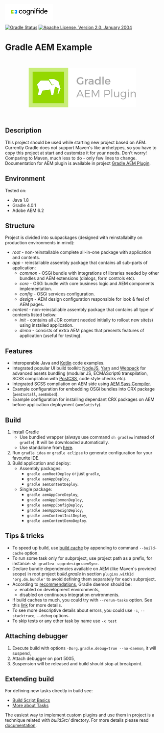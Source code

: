 ![Cognifide logo](docs/cognifide-logo.png)

[![Gradle Status](https://gradleupdate.appspot.com/Cognifide/gradle-aem-example/status.svg)](https://gradleupdate.appspot.com/Cognifide/gradle-aem-example/status)
[![Apache License, Version 2.0, January 2004](https://img.shields.io/github/license/Cognifide/gradle-aem-example.svg?label=License)](http://www.apache.org/licenses/)

# Gradle AEM Example

<br>
<p align="center">
  <img src="docs/logo.png" alt="Gradle AEM Plugin Logo"/>
</p>
<br>


## Description

This project should be used while starting new project based on AEM.
Currently Gradle does not support Maven's like archetypes, so you have to copy this project at start and customize it for your needs. Don't worry! Comparing to Maven, much less to do - only few lines to change.
Documentation for AEM plugin is available in project [Gradle AEM Plugin](https://github.com/Cognifide/gradle-aem-plugin).

## Environment

Tested on:

* Java 1.8
* Gradle 4.0.1
* Adobe AEM 6.2

## Structure

Project is divided into subpackages (designed with reinstallabilty on production environments in mind):

* *root* - non-reinstallable complete all-in-one package with application and contents.
* *app* - reinstallable assembly package that contains all sub-parts of application:
    * *common* - OSGi bundle with integrations of libraries needed by other bundles and AEM extensions (dialogs, form controls etc).
    * *core* - OSGi bundle with core business logic and AEM components implementation.
    * *config* - OSGi services configuration.
    * *design* - AEM design configuration responsible for look & feel of AEM pages.
* *content* - non-reinstallable assembly package that contains all type of contents listed below:
    * *init* - contains all JCR content needed initially to rollout new site(s) using installed application.
    * *demo* - consists of extra AEM pages that presents features of application (useful for testing).


## Features

* Interoperable Java and [Kotlin](https://kotlinlang.org) code examples.
* Integrated popular UI build toolkit: [NodeJS](https://nodejs.org/en/), [Yarn](https://yarnpkg.com) and [Webpack](https://webpack.github.io/) for advanced assets bundling (modular JS, ECMAScript6 transpilation, SCSS compilation with [PostCSS](http://postcss.org), code style checks etc).
* Integrated SCSS compilation on AEM side using [AEM Sass Compiler](https://github.com/mickleroy/aem-sass-compiler).
* Example configuration for embedding OSGi bundles into CRX package (`aemInstall`, `aemEmbed`).
* Example configuration for installing dependant CRX packages on AEM before application deployment (`aemSatisfy`).


## Build

1. Install Gradle
    * Use bundled wrapper (always use command `sh gradlew` instead of `gradle`). It will be downloaded automatically.
    * Use standalone from [here](https://docs.gradle.org/current/userguide/installation.html).
2. Run `gradle idea` or `gradle eclipse` to generate configuration for your favourite IDE.
3. Build application and deploy:
    * Assembly packages:
        * `gradle aemRootDeploy` or just `gradle`,
        * `gradle aemAppDeploy`,
        * `gradle aemContentDeploy`.
    * Single package:
        * `gradle aemAppCoreDeploy`,
        * `gradle aemAppCommonDeploy`,
        * `gradle aemAppConfigDeploy`,
        * `gradle aemAppDesignDeploy`,
        * `gradle aemContentInitDeploy`,
        * `gradle aemContentDemoDeploy`.

## Tips & tricks

* To speed up build, use [build cache](https://docs.gradle.org/current/userguide/build_cache.html) by appending to command `--build-cache` option.
* To run some task only for subproject, use project path as a prefix, for instance: `sh gradlew :app:design:aemSync`.
* Declare bundle dependencies available on AEM (like Maven's provided scope) in root project *build.gradle* in section `plugins.withId 'org.dm.bundle'` to avoid defining them separately for each subproject.
* According to [recommendations](https://docs.gradle.org/current/userguide/gradle_daemon.html), Gradle daemon should be: 
    * enabled on development environments,
    * disabled on continuous integration environments.
* If build caches to much, you could try with `--rerun-tasks` option. See this [link](https://docs.gradle.org/current/userguide/gradle_command_line.html) for more details.
* To see more descriptive details about errors, you could use `-i`, `--stacktrace`, `--debug` options.
* To skip tests or any other task by name use `-x test`


## Attaching debugger

1. Execute build with options `-Dorg.gradle.debug=true --no-daemon`, it will suspend,
2. Attach debugger on port 5005,
3. Suspension will be released and build should stop at breakpoint.


## Extending build

For defining new tasks directly in build see:

 * [Build Script Basics](https://docs.gradle.org/current/userguide/tutorial_using_tasks.html)
 * [More about Tasks](https://docs.gradle.org/current/userguide/more_about_tasks.html)

The easiest way to implement custom plugins and use them in project is a technique related with _buildSrc/_ directory.
For more details please read [documentation](https://docs.gradle.org/current/userguide/organizing_build_logic.html#sec:build_sources).
